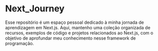 # Next_Journey
Esse repositório é um espaço pessoal dedicado à minha jornada de aprendizagem em Next.js. Aqui, mantenho uma coleção organizada de recursos, exemplos de código e projetos relacionados ao Next.js, com o objetivo de aprofundar meu conhecimento nesse framework de programação.
